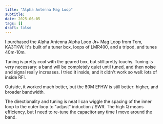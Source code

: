 ```yaml
---
title: "Alpha Antenna Mag Loop"
subtitle:
date: 2025-06-05
tags: []
draft: false
---
```


I purchased the
Alpha Antenna Alpha Loop Jr+ Mag Loop
from Tom, KA3TKW.
It's built of a tuner box,
loops of LMR400,
and a tripod,
and tunes 40m-10m.

Tuning is pretty cool with the geared box,
but still pretty touchy.
Tuning is _very_ necessary:
a band will be completely quiet until tuned,
and then noise and signal really increases.
I tried it inside,
and it didn't work so well:
lots of inside RFI.

Outside, it worked much better,
but the 80M EFHW is still better:
higher, and broader bandwidth.

The directionality and tuning is neat
I can wiggle the spacing of the inner loop
to the outer loop to "adjust" induction / SWR.
The high Q means efficiency,
but I need to re-tune the capacitor
any time I move around the band.

<!--more-->
